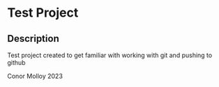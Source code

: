 # Test Project

## Description

Test project created to get familiar with working with git and pushing to github


Conor Molloy 2023
